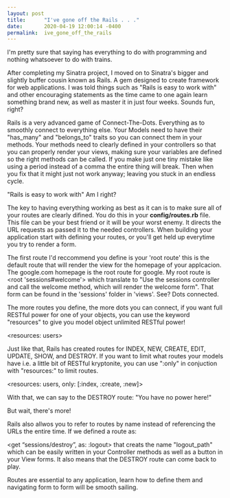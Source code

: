 ```yaml
---
layout: post
title:      "I've gone off the Rails . . ."
date:       2020-04-19 12:00:14 -0400
permalink:  ive_gone_off_the_rails
---
```



I'm pretty sure that saying has everything to do with programming and nothing whatsoever to do with trains.

After completing my Sinatra project, I moved on to Sinatra's bigger and slightly buffer cousin known as Rails. A gem designed to create framework for web applications. I was told things such as "Rails is easy to work with" and other encouraging statements as the time came to one again learn something brand new, as well as master it in just four weeks. Sounds fun, right?

Rails is a very advanced game of Connect-The-Dots. Everything as to smoothly connect to everything else. Your Models need to have their "has_many" and "belongs_to" traits so you can connect them in your methods. Your methods need to clearly defined in your controllers so that you can properly render your views, making sure your variables are defined so the right methods can be called. If you make just one tiny mistake like using a period instead of a comma the entire thing will break. Then when you fix that it might just not work anyway; leaving you stuck in an endless cycle.

"Rails is easy to work with" Am I right?

The key to having everything working as best as it can is to make sure all of your routes are clearly difined. You do this in your **config/routes.rb** file. This file can be your best friend or it will be your worst enemy. It directs the URL requests as passed it to the needed controllers. When building your application start with defining your routes, or you'll get held up everytime you try to render a form.

The first route I'd reccommend you define is your 'root route' this is the default route that will render the view for the homepage of your applcacion. The google.com homepage is the root route for google. My root route is <root 'sessions#welcome'> which translate to "Use the sessions controller and call the welcome method, which will render the welcome form". That form can be found in the 'sessions' folder in 'views'. See? Dots connected.

The more routes you define, the more dots you can connect, if you want full RESTful power for one of your objects, you can use the keyword "resources" to give you model object unlimited RESTful power!

<resources: users>


Just like that, Rails has created routes for INDEX, NEW, CREATE, EDIT, UPDATE, SHOW, and DESTROY.
If you want to limit what routes your models have i.e. a little bit of RESTful kryptonite, you can use ":only" in conjuction with "resources:" to limit routes.

<resources: users, only: [:index, :create, :new]>

With that, we can say to the DESTROY route: "You have no power here!"


But wait, there's more!

Rails also allwos you to refer to routes by name instead of referencing the URLs the entire time. If we defined a route as:

<get “sessions/destroy”, as: :logout> that creats the name "logout_path" which can be easily written in your Controller methods as well as a button in your View forms. It also means that the DESTROY route can come back to play.

Routes are essential to any application, learn how to define them and navigating form to form will be smooth sailing.

